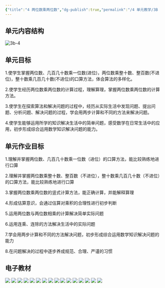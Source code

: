 ```yaml
---
{"title":"4 两位数乘两位数","dg-publish":true,"permalink":"/4 单元教学/3B 三下/4 两位数乘两位数/","dgPassFrontmatter":true,"noteIcon":""}
---
```



## 单元内容结构

![3b-4](https://r2.edui123.com/2023/05/3b-4.png)

## 单元目标

1.使学生掌握两位数、几百几十数乘一位数(进位)，两位数乘整十数、整百数(不进位)，整十数乘几百几十数(不进位)的口算方法，体会算法的多样化。

2.使学生经历两位数乘两位数的计算过程，理解算理，掌握两位数乘两位数的计算方法。

3.使学生在探索算法和解决问题的过程中，经历从实际生活中发现问题、提出问题、分析问题、解决问题的过程，学会用两步计算和不同的方法来解决问题。

4.使学生能够运用所学的知识解决生活中的简单问题，感受数学在日常生活中的应用，初步形成综合运用数学知识解决问题的能力。

## 单元作业目标

1.理解并掌握两位数、几百几十数乘一位数（进位）的口算方法，能比较熟练地进行口算

2.理解并掌握两位数乘整十数、整百数（不进位），整十数乘几百几十数（不进位）的口算方法，能比较熟练地进行口算

3.掌握两位数乘两位数的竖式计算方法，能正确计算，并能解释算理

4.形成估算意识，会通过估算对乘积的合理性进行初步判断

5.运用两位数与两位数相乘的计算解决简单实际问题

6.运用连乘、连除的方法解决生活中的实际问题

7.学会用两步计算和不同的方法解决问题，初步形成综合运用数学知识解决问题的能力

8.在问题解决的过程中逐步养成规范、合理、严谨的习惯


## 电子教材

<p class="grid-4">
	<img loading="lazy" decoding="async" src="https://book.pep.com.cn/1221001302141/files/mobile/44.jpg">
	<img loading="lazy" decoding="async" src="https://book.pep.com.cn/1221001302141/files/mobile/45.jpg">
	<img loading="lazy" decoding="async" src="https://book.pep.com.cn/1221001302141/files/mobile/46.jpg">
	<img loading="lazy" decoding="async" src="https://book.pep.com.cn/1221001302141/files/mobile/47.jpg">
	<img loading="lazy" decoding="async" src="https://book.pep.com.cn/1221001302141/files/mobile/48.jpg">
	<img loading="lazy" decoding="async" src="https://book.pep.com.cn/1221001302141/files/mobile/49.jpg">
	<img loading="lazy" decoding="async" src="https://book.pep.com.cn/1221001302141/files/mobile/50.jpg">
	<img loading="lazy" decoding="async" src="https://book.pep.com.cn/1221001302141/files/mobile/51.jpg">
	<img loading="lazy" decoding="async" src="https://book.pep.com.cn/1221001302141/files/mobile/52.jpg">
	<img loading="lazy" decoding="async" src="https://book.pep.com.cn/1221001302141/files/mobile/53.jpg">
	<img loading="lazy" decoding="async" src="https://book.pep.com.cn/1221001302141/files/mobile/54.jpg">
	<img loading="lazy" decoding="async" src="https://book.pep.com.cn/1221001302141/files/mobile/55.jpg">
	<img loading="lazy" decoding="async" src="https://book.pep.com.cn/1221001302141/files/mobile/56.jpg">
	<img loading="lazy" decoding="async" src="https://book.pep.com.cn/1221001302141/files/mobile/57.jpg">
	<img loading="lazy" decoding="async" src="https://book.pep.com.cn/1221001302141/files/mobile/58.jpg">
	<img loading="lazy" decoding="async" src="https://book.pep.com.cn/1221001302141/files/mobile/59.jpg">
</p>
